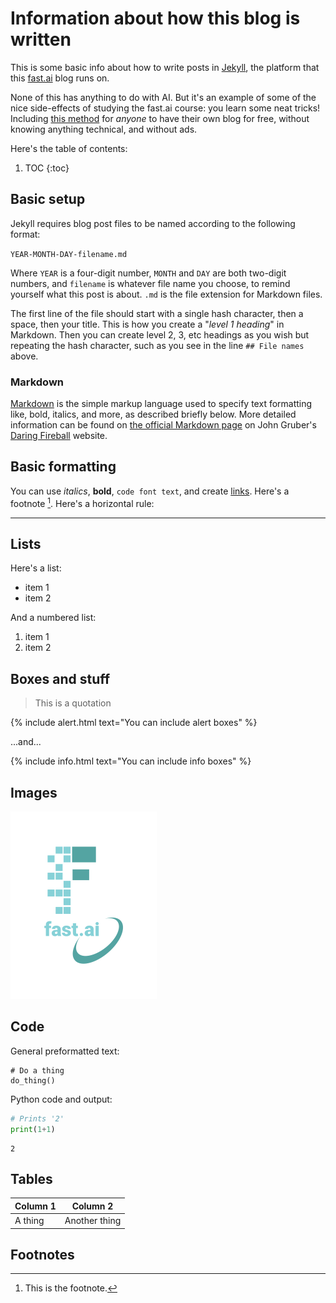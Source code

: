 # Information about how this blog is written

This is some basic info about how to write posts in
[Jekyll](https://en.wikipedia.org/wiki/Jekyll_%28software%29), 
the platform that this [fast.ai](fast.ai) blog runs on.

None of this has anything to do with AI. But it's an example
of some of the nice side-effects of studying the fast.ai course: 
you learn some neat tricks! 
Including [this method](https://www.fast.ai/2020/01/16/fast_template/) 
for _anyone_ to have their own blog for free, 
without knowing anything technical, and without ads.

Here's the table of contents:

1. TOC
{:toc}

## Basic setup

Jekyll requires blog post files to be named according to the following format:

`YEAR-MONTH-DAY-filename.md`

Where `YEAR` is a four-digit number, `MONTH` and `DAY` are both two-digit 
numbers, and `filename` is whatever file name you choose, to remind yourself 
what this post is about. `.md` is the file extension for Markdown files.

The first line of the file should start with a single hash character, 
then a space, then your title. This is how you create a "*level 1 heading*" 
in Markdown. Then you can create level 2, 3, etc headings as you wish but 
repeating the hash character, such as you see in the line `## File names` 
above.

### Markdown

[Markdown](https://en.wikipedia.org/wiki/Markdown) is the simple markup 
language used to specify text formatting like, bold, italics, and more, 
as described briefly below. More detailed information can be found on 
[the official Markdown page](https://daringfireball.net/projects/markdown/syntax) 
on John Gruber's [Daring Fireball](https://daringfireball.net/) website.

## Basic formatting

You can use *italics*, **bold**, `code font text`, and create 
[links](https://www.markdownguide.org/cheat-sheet/). 
Here's a footnote [^1]. Here's a horizontal rule:

---

## Lists

Here's a list:

- item 1
- item 2

And a numbered list:

1. item 1
1. item 2

## Boxes and stuff

> This is a quotation

{% include alert.html text="You can include alert boxes" %}

...and...

{% include info.html text="You can include info boxes" %}

## Images

![](/images/logo.png "fast.ai's logo")

## Code

General preformatted text:

    # Do a thing
    do_thing()

Python code and output:

```python
# Prints '2'
print(1+1)
```

    2

## Tables

| Column 1 | Column 2      |
| -------- | ------------- |
| A thing  | Another thing |

## Footnotes

[^1]: This is the footnote.
